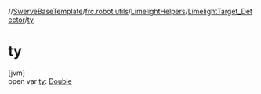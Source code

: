 //[SwerveBaseTemplate](../../../../index.md)/[frc.robot.utils](../../index.md)/[LimelightHelpers](../index.md)/[LimelightTarget_Detector](index.md)/[ty](ty.md)

# ty

[jvm]\
open var [ty](ty.md): [Double](https://kotlinlang.org/api/latest/jvm/stdlib/kotlin/-double/index.html)
